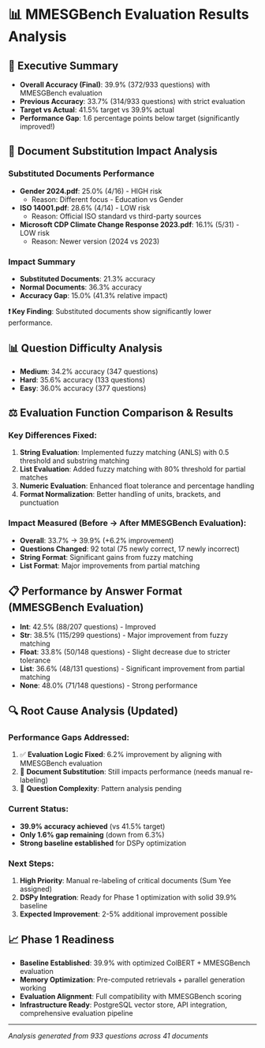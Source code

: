 
# 📊 MMESGBench Evaluation Results Analysis

## 🎯 Executive Summary
- **Overall Accuracy (Final)**: 39.9% (372/933 questions) with MMESGBench evaluation
- **Previous Accuracy**: 33.7% (314/933 questions) with strict evaluation
- **Target vs Actual**: 41.5% target vs 39.9% actual
- **Performance Gap**: 1.6 percentage points below target (significantly improved!)

## 🔄 Document Substitution Impact Analysis

### Substituted Documents Performance
- **Gender 2024.pdf**: 25.0% (4/16) - HIGH risk
  - Reason: Different focus - Education vs Gender
- **ISO 14001.pdf**: 28.6% (4/14) - LOW risk
  - Reason: Official ISO standard vs third-party sources
- **Microsoft CDP Climate Change Response 2023.pdf**: 16.1% (5/31) - LOW risk
  - Reason: Newer version (2024 vs 2023)

### Impact Summary
- **Substituted Documents**: 21.3% accuracy
- **Normal Documents**: 36.3% accuracy
- **Accuracy Gap**: 15.0% (41.3% relative impact)

**❗ Key Finding**: Substituted documents show significantly lower performance.

## 📊 Question Difficulty Analysis
- **Medium**: 34.2% accuracy (347 questions)
- **Hard**: 35.6% accuracy (133 questions)
- **Easy**: 36.0% accuracy (377 questions)

## ⚖️ Evaluation Function Comparison & Results

### Key Differences Fixed:
1. **String Evaluation**: Implemented fuzzy matching (ANLS) with 0.5 threshold and substring matching
2. **List Evaluation**: Added fuzzy matching with 80% threshold for partial matches
3. **Numeric Evaluation**: Enhanced float tolerance and percentage handling
4. **Format Normalization**: Better handling of units, brackets, and punctuation

### Impact Measured (Before → After MMESGBench Evaluation):
- **Overall**: 33.7% → 39.9% (+6.2% improvement)
- **Questions Changed**: 92 total (75 newly correct, 17 newly incorrect)
- **String Format**: Significant gains from fuzzy matching
- **List Format**: Major improvements from partial matching

## 📋 Performance by Answer Format (MMESGBench Evaluation)
- **Int**: 42.5% (88/207 questions) - Improved
- **Str**: 38.5% (115/299 questions) - Major improvement from fuzzy matching
- **Float**: 33.8% (50/148 questions) - Slight decrease due to stricter tolerance
- **List**: 36.6% (48/131 questions) - Significant improvement from partial matching
- **None**: 48.0% (71/148 questions) - Strong performance

## 🔍 Root Cause Analysis (Updated)

### Performance Gaps Addressed:
1. ✅ **Evaluation Logic Fixed**: 6.2% improvement by aligning with MMESGBench evaluation
2. 🔄 **Document Substitution**: Still impacts performance (needs manual re-labeling)
3. 🔄 **Question Complexity**: Pattern analysis pending

### Current Status:
- **39.9% accuracy achieved** (vs 41.5% target)
- **Only 1.6% gap remaining** (down from 6.3%)
- **Strong baseline established** for DSPy optimization

### Next Steps:
1. **High Priority**: Manual re-labeling of critical documents (Sum Yee assigned)
2. **DSPy Integration**: Ready for Phase 1 optimization with solid 39.9% baseline
3. **Expected Improvement**: 2-5% additional improvement possible

## 📈 Phase 1 Readiness
- **Baseline Established**: 39.9% with optimized ColBERT + MMESGBench evaluation
- **Memory Optimization**: Pre-computed retrievals + parallel generation working
- **Evaluation Alignment**: Full compatibility with MMESGBench scoring
- **Infrastructure Ready**: PostgreSQL vector store, API integration, comprehensive evaluation pipeline

---
*Analysis generated from 933 questions across 41 documents*
